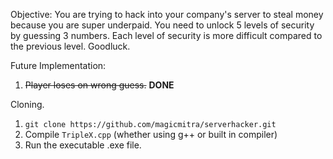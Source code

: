 Objective:
You are trying to hack into your company's server to steal money because you are 
super underpaid. 
You need to unlock 5 levels of security by guessing 3 numbers. Each level of security
is more difficult compared to the previous level.
Goodluck.

Future Implementation:
1. ~~Player loses on wrong guess.~~ **DONE**

Cloning.
1. `git clone https://github.com/magicmitra/serverhacker.git`
2. Compile `TripleX.cpp` (whether using g++ or built in compiler)
3. Run the executable .exe file.
